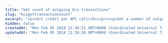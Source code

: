 ```yaml
---
title: "Get count of outgoing Kcs transactions"
slug: "kcsgettransactioncount"
excerpt: "<p><b>1 credit per API call</b></p>\n<p>Get a number of outgoing Kcs transactions for the address. When a transaction is sent, there can be multiple outgoing transactions,\nwhich are not yet processed by the blockchain. To distinguish between them, there is a counter called a nonce, which represents\nthe order of the transaction in the list of outgoing transactions.</p>"
hidden: false
createdAt: "Mon Feb 05 2024 11:38:51 GMT+0000 (Coordinated Universal Time)"
updatedAt: "Mon Feb 05 2024 11:39:10 GMT+0000 (Coordinated Universal Time)"
---
```

